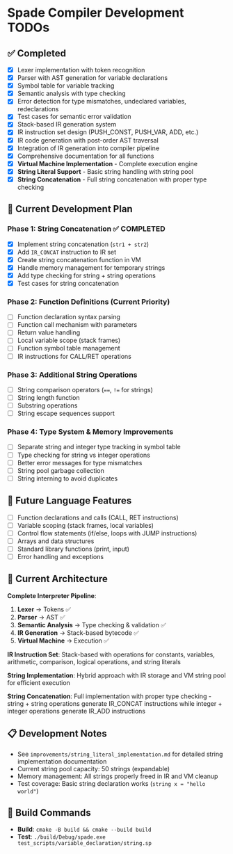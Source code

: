 # Spade Compiler Development TODOs

## ✅ Completed
- [x] Lexer implementation with token recognition
- [x] Parser with AST generation for variable declarations  
- [x] Symbol table for variable tracking
- [x] Semantic analysis with type checking
- [x] Error detection for type mismatches, undeclared variables, redeclarations
- [x] Test cases for semantic error validation
- [x] Stack-based IR generation system
- [x] IR instruction set design (PUSH_CONST, PUSH_VAR, ADD, etc.)
- [x] IR code generation with post-order AST traversal
- [x] Integration of IR generation into compiler pipeline
- [x] Comprehensive documentation for all functions
- [x] **Virtual Machine Implementation** - Complete execution engine
- [x] **String Literal Support** - Basic string handling with string pool
- [x] **String Concatenation** - Full string concatenation with proper type checking

## 🔄 Current Development Plan

### Phase 1: String Concatenation ✅ COMPLETED
- [x] Implement string concatenation (`str1 + str2`)
- [x] Add `IR_CONCAT` instruction to IR set
- [x] Create string concatenation function in VM
- [x] Handle memory management for temporary strings
- [x] Add type checking for string + string operations
- [x] Test cases for string concatenation

### Phase 2: Function Definitions (Current Priority)
- [ ] Function declaration syntax parsing
- [ ] Function call mechanism with parameters
- [ ] Return value handling
- [ ] Local variable scope (stack frames)
- [ ] Function symbol table management
- [ ] IR instructions for CALL/RET operations

### Phase 3: Additional String Operations
- [ ] String comparison operators (`==`, `!=` for strings)
- [ ] String length function
- [ ] Substring operations
- [ ] String escape sequences support

### Phase 4: Type System & Memory Improvements
- [ ] Separate string and integer type tracking in symbol table
- [ ] Type checking for string vs integer operations
- [ ] Better error messages for type mismatches
- [ ] String pool garbage collection
- [ ] String interning to avoid duplicates

## 🚀 Future Language Features
- [ ] Function declarations and calls (CALL, RET instructions)
- [ ] Variable scoping (stack frames, local variables)
- [ ] Control flow statements (if/else, loops with JUMP instructions)
- [ ] Arrays and data structures
- [ ] Standard library functions (print, input)
- [ ] Error handling and exceptions

## 📝 Current Architecture
**Complete Interpreter Pipeline**:
1. **Lexer** → Tokens ✅
2. **Parser** → AST ✅
3. **Semantic Analysis** → Type checking & validation ✅
4. **IR Generation** → Stack-based bytecode ✅
5. **Virtual Machine** → Execution ✅

**IR Instruction Set**: Stack-based with operations for constants, variables, arithmetic, comparison, logical operations, and string literals

**String Implementation**: Hybrid approach with IR storage and VM string pool for efficient execution

**String Concatenation**: Full implementation with proper type checking - string + string operations generate IR_CONCAT instructions while integer + integer operations generate IR_ADD instructions

## 📋 Development Notes
- See `improvements/string_literal_implementation.md` for detailed string implementation documentation
- Current string pool capacity: 50 strings (expandable)
- Memory management: All strings properly freed in IR and VM cleanup
- Test coverage: Basic string declaration works (`string x = "hello world"`)

## 🔧 Build Commands
- **Build**: `cmake -B build && cmake --build build`
- **Test**: `./build/Debug/spade.exe test_scripts/variable_declaration/string.sp`
